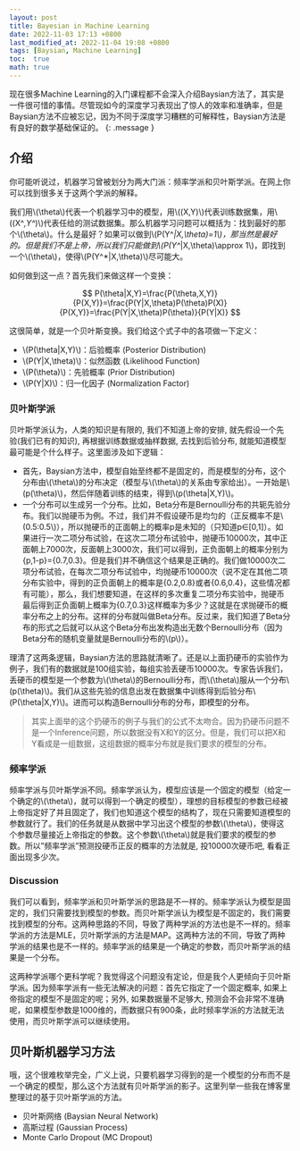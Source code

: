 ```yaml
---
layout: post
title: Bayesian in Machine Learning
date: 2022-11-03 17:13 +0800
last_modified_at: 2022-11-04 19:08 +0800
tags: [Baysian, Machine Learning]
toc:  true
math: true
---
```


现在很多Machine Learning的入门课程都不会深入介绍Baysian方法了，其实是一件很可惜的事情。尽管现如今的深度学习表现出了惊人的效率和准确率，但是Baysian方法不应被忘记，因为不同于深度学习糟糕的可解释性，Baysian方法是有良好的数学基础保证的。
{: .message }

## 介绍

你可能听说过，机器学习曾被划分为两大门派：频率学派和贝叶斯学派。在网上你可以找到很多关于这两个学派的解释。

我们用\\\(\theta\\\)代表一个机器学习中的模型，用\\\((X,Y)\\\)代表训练数据集，用\\\((X^*,Y^*)\\\)代表任给的测试数据集。那么机器学习问题可以概括为：找到最好的那个\\\(\theta\\\)。什么是最好？如果可以做到\\\(P(Y^*|X,\theta)=1\\\)，那当然是最好的。但是我们不是上帝，所以我们只能做到\\\(P(Y^*|X,\theta)\approx 1\\\)，即找到一个\\\(\theta\\\)，使得\\\(P(Y^*|X,\theta)\\\)尽可能大。

如何做到这一点？首先我们来做这样一个变换：

$$
P(\theta|X,Y)=\frac{P(\theta,X,Y)}{P(X,Y)}=\frac{P(Y|X,\theta)P(\theta)P(X)}{P(X,Y)}=\frac{P(Y|X,\theta)P(\theta)}{P(Y|X)}
$$

这很简单，就是一个贝叶斯变换。我们给这个式子中的各项做一下定义：
- \\\(P(\theta|X,Y)\\\)：后验概率 (Posterior Distribution)
- \\\(P(Y|X,\theta)\\\)：似然函数 (Likelihood Function)
- \\\(P(\theta)\\\)：先验概率 (Prior Distribution)
- \\\(P(Y|X)\\\)：归一化因子 (Normalization Factor)

### 贝叶斯学派

贝叶斯学派认为，人类的知识是有限的, 我们不知道上帝的安排, 就先假设一个先验(我们已有的知识), 再根据训练数据或抽样数据, 去找到后验分布, 就能知道模型最可能是个什么样子。这里面涉及如下逻辑：

- 首先，Baysian方法中，模型自始至终都不是固定的，而是模型的分布，这个分布由\\\(\theta\\\)的分布决定（模型与\\\(\theta\\\)的关系由专家给出）。一开始是\\\(p(\theta)\\\)，然后伴随着训练的结束，得到\\\(p(\theta|X,Y)\\\)。
- 一个分布可以生成另一个分布。比如，Beta分布是Bernoulli分布的共轭先验分布。我们以抛硬币为例。不过，我们并不假设硬币是均匀的（正反概率不是\\\(0.5:0.5\\\)），所以抛硬币的正面朝上的概率p是未知的（只知道p∈[0,1]）。如果进行一次二项分布试验，在这次二项分布试验中，抛硬币10000次，其中正面朝上7000次，反面朝上3000次，我们可以得到，正负面朝上的概率分别为{p,1-p}={0.7,0.3}。但是我们并不确信这个结果是正确的。我们做10000次二项分布试验，在每次二项分布试验中，均抛硬币10000次（说不定在其他二项分布实验中，得到的正负面朝上的概率是{0.2,0.8}或者{0.6,0.4}，这些情况都有可能），那么，我们想要知道，在这样的多次重复二项分布实验中，抛硬币最后得到正负面朝上概率为{0.7,0.3}这样概率为多少？这就是在求抛硬币的概率分布之上的分布。这样的分布就叫做Beta分布。反过来，我们知道了Beta分布的形式之后就可以从这个Beta分布出发构造出无数个Bernoulli分布（因为Beta分布的随机变量就是Bernoulli分布的\\\(p\\\)）。

理清了这两条逻辑，Baysian方法的思路就清晰了。还是以上面扔硬币的实验作为例子，我们有的数据就是100组实验，每组实验丢硬币10000次。专家告诉我们，丢硬币的模型是一个参数为\\\(\theta\\\)的Bernoulli分布，而\\\(\theta\\\)服从一个分布\\\(p(\theta)\\\)。我们从这些先验的信息出发在数据集中训练得到后验分布\\\(P(\theta|X,Y)\\\)。进而可以构造Bernoulli分布的分布，即模型的分布。

> 其实上面举的这个扔硬币的例子与我们的公式不太吻合。因为扔硬币问题不是一个Inference问题，所以数据没有X和Y的区分。但是，我们可以把X和Y看成是一组数据，这组数据的概率分布就是我们要求的模型的分布。

### 频率学派

频率学派与贝叶斯学派不同。频率学派认为，模型应该是一个固定的模型（给定一个确定的\\\(\theta\\\)，就可以得到一个确定的模型），理想的目标模型的参数已经被上帝指定好了并且固定了，我们也知道这个模型的结构了，现在只需要知道模型的参数就行了。我们的任务就是从数据中学习出这个模型的参数\\\(\theta\\\)，使得这个参数尽量接近上帝指定的参数。这个参数\\\(\theta\\\)就是我们要求的模型的参数。所以”频率学派”预测投硬币正反的概率的方法就是, 投10000次硬币吧, 看看正面出现多少次。

### Discussion

我们可以看到，频率学派和贝叶斯学派的思路是不一样的。频率学派认为模型是固定的，我们只需要找到模型的参数。而贝叶斯学派认为模型是不固定的，我们需要找到模型的分布。这两种思路的不同，导致了两种学派的方法也是不一样的。频率学派的方法是MLE，贝叶斯学派的方法是MAP。这两种方法的不同，导致了两种学派的结果也是不一样的。频率学派的结果是一个确定的参数，而贝叶斯学派的结果是一个分布。

这两种学派哪个更科学呢？我觉得这个问题没有定论，但是我个人更倾向于贝叶斯学派。因为频率学派有一些无法解决的问题：首先它指定了一个固定概率, 如果上帝指定的模型不是固定的呢；另外, 如果数据量不足够大, 预测会不会非常不准确呢，如果模型参数是1000维的，而数据只有900条，此时频率学派的方法就无法使用，而贝叶斯学派可以继续使用。

## 贝叶斯机器学习方法

哦，这个很难枚举完全，广义上说，只要机器学习得到的是一个模型的分布而不是一个确定的模型，那么这个方法就有贝叶斯学派的影子。这里列举一些我在博客里整理过的基于贝叶斯学派的方法。

- 贝叶斯网络 (Baysian Neural Network)
- 高斯过程 (Gaussian Process)
- Monte Carlo Dropout (MC Dropout)